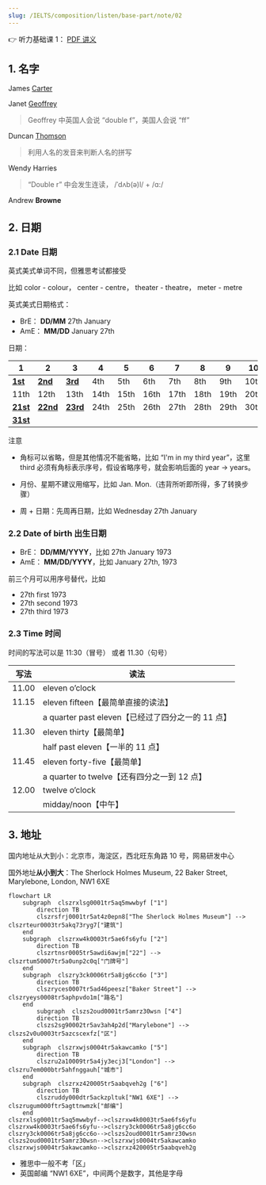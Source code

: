 ```yaml
---
slug: /IELTS/composition/listen/base-part/note/02
---
```


👉 听力基础课 1： [PDF 讲义](./听力基础2.pdf)

## 1. 名字

James <u>Carter</u>

Janet <u>Geoffrey</u>

> Geoffrey 中英国人会说 “double f”，美国人会说 “ff”

Duncan <u>Thomson</u>

> 利用人名的发音来判断人名的拼写

Wendy Harries

> “Double r” 中会发生连读， /ˈdʌb(ə)l/ + /ɑ:/


Andrew **Browne**

## 2. 日期

### 2.1 Date 日期

英式美式单词不同，但雅思考试都接受

比如 color - colour， center - centre， theater - theatre， meter - metre

英式美式日期格式：
- BrE： **DD/MM** 27th January
- AmE： **MM/DD** January 27th

日期：

| 1        | 2        | 3        | 4    | 5    | 6    | 7    | 8    | 9    | 10   |
| -------- | -------- | -------- | ---- | ---- | ---- | ---- | ---- | ---- | ---- |
| **<u>1st</u>**  | **<u>2nd</u>**  | **<u>3rd</u>**  | 4th  | 5th  | 6th  | 7th  | 8th  | 9th  | 10th |
| 11th     | 12th     | 13th     | 14th | 15th | 16th | 17th | 18th | 19th | 20th |
| **<u>21st</u>** | **<u>22nd</u>** | **<u>23rd</u>** | 24th | 25th | 26th | 27th | 28th | 29th | 30th |
| **<u>31st</u>** |          |          |      |      |      |      |      |      |      |



注意
- 角标可以省略，但是其他情况不能省略，比如 “I'm in my third year”，这里 third 必须有角标表示序号，假设省略序号，就会影响后面的 year -> years。
- 月份、星期不建议用缩写，比如 Jan. Mon.（违背所听即所得，多了转换步骤）

- 周 + 日期：先周再日期，比如 Wednesday 27th January



### 2.2 Date of birth 出生日期

- BrE： **DD/MM/YYYY**，比如 27th January 1973
- AmE： **MM/DD/YYYY**，比如 January 27th, 1973


前三个月可以用序号替代，比如
- 27th first 1973
- 27th second 1973
- 27th third 1973

### 2.3 Time 时间

时间的写法可以是 11:30（冒号） 或者 11.30（句号）

| 写法  | 读法                                              |
| ----- | ------------------------------------------------- |
| 11.00 | eleven o’clock                                    |
| 11.15 | eleven fifteen【最简单直接的读法】                |
|       | a quarter past eleven【已经过了四分之一的 11 点】 |
| 11.30 | eleven thirty【最简单】                           |
|       | half past eleven【一半的 11 点】                  |
| 11.45 | eleven forty-five【最简单】                       |
|       | a quarter to twelve【还有四分之一到 12 点】       |
| 12.00 | twelve o’clock                                    |
|       | midday/noon【中午】                               |

## 3. 地址

国内地址从大到小：北京市，海淀区，西北旺东角路 10 号，网易研发中心

国外地址**从小到大**：The Sherlock Holmes Museum, 22 Baker Street, Marylebone, London, NW1 6XE

```mermaid
flowchart LR
	subgraph  clszrxlsg0001tr5aq5mwwbyf ["1"]
		direction TB
		clszrsfrj0001tr5at4z0epn8["The Sherlock Holmes Museum"] --> clszrteur0003tr5akq73ryg7["建筑"]
	end
	subgraph  clszrxw4k0003tr5ae6fs6yfu ["2"]
		direction TB
		clszrtnsr0005tr5awdi6awjm["22"] --> clszrtum50007tr5a0unp2c0q["门牌号"]
	end
	subgraph  clszry3ck0006tr5a8jg6cc6o ["3"]
		direction TB
		clszryces0007tr5ad46peesz["Baker Street"] --> clszryeys0008tr5aphpvdo1m["路名"]
	end
		subgraph  clszs2oud0001tr5amrz30wsn ["4"]
		direction TB
		clszs2sg90002tr5av3ah4p2d["Marylebone"] --> clszs2v0u0003tr5azcscexfz["区"]
	end
	subgraph  clszrxwjs0004tr5akawcamko ["5"]
		direction TB
		clszru2a10009tr5a4jy3ecj3["London"] --> clszru7em000btr5ahfnggauh["城市"]
	end
	subgraph  clszrxz420005tr5aabqveh2g ["6"]
		direction TB
		clszruddy000dtr5ackzpltuk["NW1 6XE"] --> clszrugum000ftr5agttnwmzk["邮编"]
	end
clszrxlsg0001tr5aq5mwwbyf-->clszrxw4k0003tr5ae6fs6yfu
clszrxw4k0003tr5ae6fs6yfu-->clszry3ck0006tr5a8jg6cc6o
clszry3ck0006tr5a8jg6cc6o-->clszs2oud0001tr5amrz30wsn
clszs2oud0001tr5amrz30wsn-->clszrxwjs0004tr5akawcamko
clszrxwjs0004tr5akawcamko-->clszrxz420005tr5aabqveh2g
```

- 雅思中一般不考「区」
- 英国邮编 “NW1 6XE”，中间两个是数字，其他是字母









